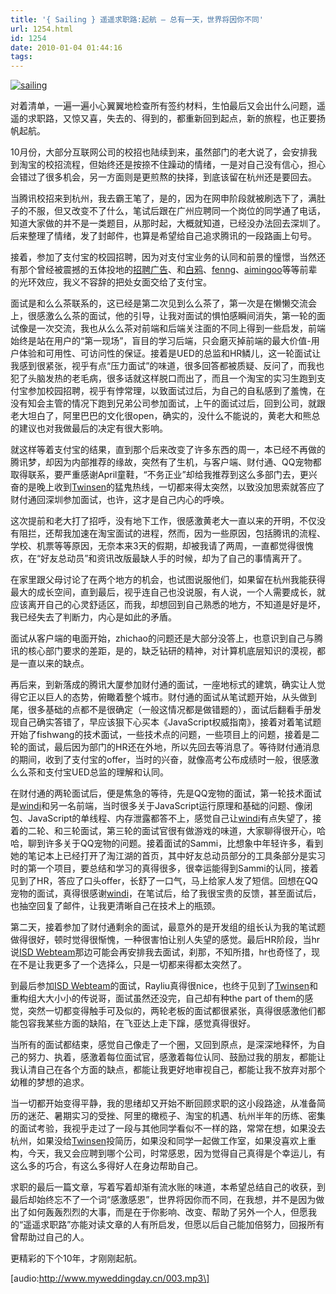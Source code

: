 ```yaml
---
title: '{ Sailing } 遥遥求职路:起航 – 总有一天，世界将因你不同'
url: 1254.html
id: 1254
date: 2010-01-04 01:44:16
tags:
---
```


[![sailing](http://cai13.info/blog_pic/2010/01/sailing_thumb.jpg "sailing")](http://cai13.info/blog_pic/2010/01/sailing.jpg) 

对着清单，一遍一遍小心翼翼地检查所有签约材料，生怕最后又会出什么问题，遥遥的求职路，又惊又喜，失去的、得到的，都重新回到起点，新的旅程，也正要扬帆起航。

10月份，大部分互联网公司的校招也陆续到来，虽然部门的老大说了，会安排我到淘宝的校招流程，但始终还是按捺不住躁动的情绪，一是对自己没有信心，担心会错过了很多机会，另一方面则是更煎熬的抉择，到底该留在杭州还是要回去。

当腾讯校招来到杭州，我去霸王笔了，是的，因为在网申阶段就被刷选下了，满肚子的不服，但又改变不了什么，笔试后跟在广州应聘同一个岗位的同学通了电话，知道大家做的并不是一类题目，从那时起，大概就知道，已经没办法回去深圳了。后来整理了情绪，发了封邮件，也算是希望给自己追求腾讯的一段路画上句号。

接着，参加了支付宝的校园招聘，因为对支付宝业务的认同和前景的憧憬，当然还有那个曾经被震撼的五体投地的[招聘广告](http://www.51flash.cn/?p=620)、和[白鸦](http://uicom.net/blog/)、[fenng](http://www.dbanotes.net/)、[aimingoo](http://blog.csdn.net/aimingoo)等等前辈的光环效应，我义不容辞的把处女面交给了支付宝。

面试是和么么茶联系的，这已经是第二次见到么么茶了，第一次是在懒懒交流会上，很感激么么茶的面试，他的引导，让我对面试的惧怕感瞬间消失，第一轮的面试像是一次交流，我也从么么茶对前端和后端关注面的不同上得到一些启发，前端始终是站在用户的“第一现场”，盲目的学习后端，只会磨灭掉前端的最大价值-用户体验和可用性、可访问性的保证。接着是UED的总监和HR鳞儿，这一轮面试让我感到很紧张，视乎有点“压力面试”的味道，很多回答都被质疑、反问了，而我也犯了头脑发热的老毛病，很多话就这样脱口而出了，而且一个淘宝的实习生跑到支付宝参加校园招聘，视乎有悖常理，以致面试过后，为自己的自私感到了羞愧，在没有知会主管的情况下跑到兄弟公司参加面试，上午的面试过后，回到公司，就跟老大坦白了，阿里巴巴的文化很open，确实的，没什么不能说的，黄老大和熊总的建议也对我做最后的决定有很大影响。

就这样等着支付宝的结果，直到那个后来改变了许多东西的周一，本已经不再做的腾讯梦，却因为内部推荐的缘故，突然有了生机，与客户端、财付通、QQ宠物都取得联系，要严重感谢April童鞋，“不务正业”却给我推荐到这么多部门去，更兴奋的是晚上收到[Twinsen](http://twinsenliang.net/)的猛鬼热线，一切都来得太突然，以致没加思索就答应了财付通回深圳参加面试，也许，这才是自己内心的呼唤。

这次提前和老大打了招呼，没有地下工作，很感激黄老大一直以来的开明，不仅没有阻拦，还帮我加速在淘宝面试的进程，然而，因为一些原因，包括腾讯的流程、学校、机票等等原因，无奈本来3天的假期，却被我请了两周，一直都觉得很愧疚，在“好友总动员”和资讯改版最缺人手的时候，却为了自己的事情离开了。

在家里跟父母讨论了在两个地方的机会，也试图说服他们，如果留在杭州我能获得最大的成长空间，直到最后，视乎连自己也没说服，有人说，一个人需要成长，就应该离开自己的心灵舒适区，而我，却想回到自己熟悉的地方，不知道是好是坏，我已经失去了判断力，内心是如此的矛盾。

面试从客户端的电面开始，zhichao的问题还是大部分没答上，也意识到自己与腾讯的核心部门要求的差距，是的，缺乏钻研的精神，对计算机底层知识的漠视，都是一直以来的缺点。

再后来，到新落成的腾讯大厦参加财付通的面试，一座地标式的建筑，确实让人觉得它正以巨人的态势，俯瞰着整个城市。财付通的面试从笔试题开始，从头做到尾，很多基础的点都不是很确定（一般这情况都是做错题的），面试后翻看手册发现自己确实答错了，早应该狠下心买本《JavaScript权威指南》，接着对着笔试题开始了fishwang的技术面试，一些技术点的问题，一些项目上的问题，接着是二轮的面试，最后因为部门的HR还在外地，所以先回去等消息了。等待财付通消息的期间，收到了支付宝的offer，当时的兴奋，就像高考公布成绩时一般，很感激么么茶和支付宝UED总监的理解和认同。

在财付通的两轮面试后，便是焦急的等待，先是QQ宠物的面试，第一轮技术面试是[windi](http://www.htmlwind.com/)和另一名前端，当时很多关于JavaScript运行原理和基础的问题、像闭包、JavaScript的单线程、内存泄露都答不上，感觉自己让[windi](http://www.htmlwind.com/)有点失望了，接着的二轮、和三轮面试，第三轮的面试官很有做游戏的味道，大家聊得很开心，哈哈，聊到许多关于QQ宠物的问题。接着面试的Sammi，比想象中年轻许多，看到她的笔记本上已经打开了淘江湖的首页，其中好友总动员部分的工具条部分是实习时的第一个项目，要总结和学习的真得很多，很幸运能得到Sammi的认同，接着见到了HR，答应了口头offer，长舒了一口气，马上给家人发了短信。回想在QQ宠物的面试，真得很感谢[windi](http://www.htmlwind.com/)，在笔试后，给了我很宝贵的反馈，甚至面试后，也抽空回复了邮件，让我更清晰自己在技术上的瓶颈。

第二天，接着参加了财付通剩余的面试，最意外的是开发组的组长认为我的笔试题做得很好，顿时觉得很惭愧，一种很害怕让别人失望的感觉。最后HR阶段，当hr说[ISD Webteam](http://webteam.tencent.com/)那边可能会再安排我去面试，刹那，不知所措，hr也奇怪了，现在不是让我更多了一个选择么，只是一切都来得都太突然了。

到最后参加[ISD Webteam](http://webteam.tencent.com/)的面试，Rayliu真得很nice，也终于见到了[Twinsen](http://twinsenliang.net/)和重构组大大小小的传说哥，面试虽然还没完，自己却有种the part of them的感觉，突然一切都变得触手可及似的，两轮老板的面试都很紧张，真得很感激他们都能包容我某些方面的缺陷，在飞亚达上走下蹿，感觉真得很好。

当所有的面试都结束，感觉自己像走了一个圈，又回到原点，是深深地释怀，为自己的努力、执着，感激着每位面试官，感激着每位认同、鼓励过我的朋友，都能让我认清自己在各个方面的缺点，都能让我更好地审视自己，都能让我不放弃对那个幼稚的梦想的追求。

当一切都开始变得平静，我的思绪却又开始不断回顾求职的这小段路途，从准备简历的迷茫、暑期实习的受挫、阿里的橄榄子、淘宝的机遇、杭州半年的历练、密集的面试考验，我视乎走过了一段与其他同学看似不一样的路，常常在想，如果没去杭州，如果没给[Twinsen](http://twinsenliang.net/)投简历，如果没和同学一起做工作室，如果没喜欢上重构，今天，我又会应聘到哪个公司，时常感恩，因为觉得自己真得是个幸运儿，有这么多的巧合，有这么多得好人在身边帮助自己。

求职的最后一篇文章，写着写着却渐有流水账的味道，本希望总结自己的收获，到最后却始终忘不了一个词“感激感恩”，世界将因你而不同，在我想，并不是因为做出了如何轰轰烈烈的大事，而是在于你影响、改变、帮助了另外一个人，但愿我的“遥遥求职路”亦能对读文章的人有所启发，但愿以后自己能加倍努力，回报所有曾帮助过自己的人。

更精彩的下个10年，才刚刚起航。

\[audio:http://www.myweddingday.cn/003.mp3\]